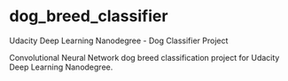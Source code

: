 # dog_breed_classifier
Udacity Deep Learning Nanodegree - Dog Classifier Project

Convolutional Neural Network dog breed classification project for Udacity Deep Learning Nanodegree.
